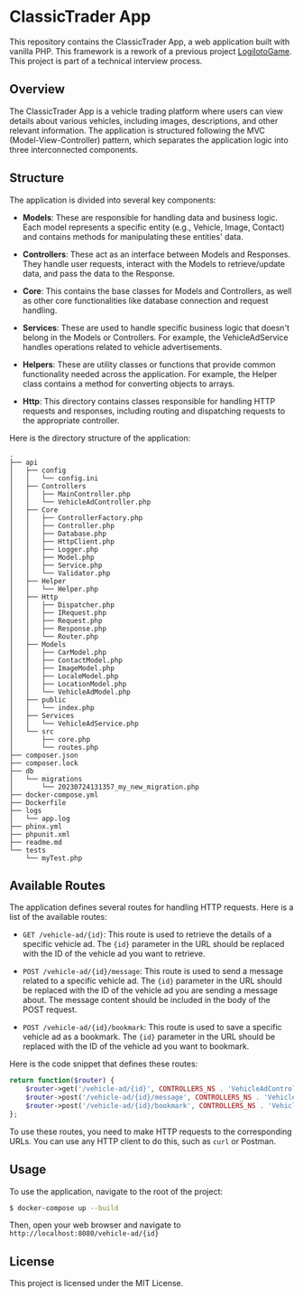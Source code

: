 # ClassicTrader App

This repository contains the ClassicTrader App, a web application built with vanilla PHP. This framework is a rework of a previous project [LogilotoGame](https://github.com/k4rz4/logilotto-game). This project is part of a technical interview process.

## Overview

The ClassicTrader App is a vehicle trading platform where users can view details about various vehicles, including images, descriptions, and other relevant information. The application is structured following the MVC (Model-View-Controller) pattern, which separates the application logic into three interconnected components.

## Structure

The application is divided into several key components:

- **Models**: These are responsible for handling data and business logic. Each model represents a specific entity (e.g., Vehicle, Image, Contact) and contains methods for manipulating these entities' data.

- **Controllers**: These act as an interface between Models and Responses. They handle user requests, interact with the Models to retrieve/update data, and pass the data to the Response.

- **Core**: This contains the base classes for Models and Controllers, as well as other core functionalities like database connection and request handling.

- **Services**: These are used to handle specific business logic that doesn't belong in the Models or Controllers. For example, the VehicleAdService handles operations related to vehicle advertisements.

- **Helpers**: These are utility classes or functions that provide common functionality needed across the application. For example, the Helper class contains a method for converting objects to arrays.

- **Http**: This directory contains classes responsible for handling HTTP requests and responses, including routing and dispatching requests to the appropriate controller.

Here is the directory structure of the application:

```
.
├── api
│   ├── config
│   │   └── config.ini
│   ├── Controllers
│   │   ├── MainController.php
│   │   └── VehicleAdController.php
│   ├── Core
│   │   ├── ControllerFactory.php
│   │   ├── Controller.php
│   │   ├── Database.php
│   │   ├── HttpClient.php
│   │   ├── Logger.php
│   │   ├── Model.php
│   │   ├── Service.php
│   │   └── Validator.php
│   ├── Helper
│   │   └── Helper.php
│   ├── Http
│   │   ├── Dispatcher.php
│   │   ├── IRequest.php
│   │   ├── Request.php
│   │   ├── Response.php
│   │   └── Router.php
│   ├── Models
│   │   ├── CarModel.php
│   │   ├── ContactModel.php
│   │   ├── ImageModel.php
│   │   ├── LocaleModel.php
│   │   ├── LocationModel.php
│   │   └── VehicleAdModel.php
│   ├── public
│   │   └── index.php
│   ├── Services
│   │   └── VehicleAdService.php
│   └── src
│       ├── core.php
│       └── routes.php
├── composer.json
├── composer.lock
├── db
│   └── migrations
│       └── 20230724131357_my_new_migration.php
├── docker-compose.yml
├── Dockerfile
├── logs
│   └── app.log
├── phinx.yml
├── phpunit.xml
├── readme.md
└── tests
    └── myTest.php
```
## Available Routes

The application defines several routes for handling HTTP requests. Here is a list of the available routes:

- `GET /vehicle-ad/{id}`: This route is used to retrieve the details of a specific vehicle ad. The `{id}` parameter in the URL should be replaced with the ID of the vehicle ad you want to retrieve.

- `POST /vehicle-ad/{id}/message`: This route is used to send a message related to a specific vehicle ad. The `{id}` parameter in the URL should be replaced with the ID of the vehicle ad you are sending a message about. The message content should be included in the body of the POST request.

- `POST /vehicle-ad/{id}/bookmark`: This route is used to save a specific vehicle ad as a bookmark. The `{id}` parameter in the URL should be replaced with the ID of the vehicle ad you want to bookmark.

Here is the code snippet that defines these routes:

```php
return function($router) {
    $router->get('/vehicle-ad/{id}', CONTROLLERS_NS . 'VehicleAdController@getVehicleAdDetails');
    $router->post('/vehicle-ad/{id}/message', CONTROLLERS_NS . 'VehicleAdController@sendMessage');
    $router->post('/vehicle-ad/{id}/bookmark', CONTROLLERS_NS . 'VehicleAdController@saveBookmark');
};
```

To use these routes, you need to make HTTP requests to the corresponding URLs. You can use any HTTP client to do this, such as `curl` or Postman.
## Usage

To use the application, navigate to the root of the project:

```bash
$ docker-compose up --build
```

Then, open your web browser and navigate to `http://localhost:8080/vehicle-ad/{id}` 

## License

This project is licensed under the MIT License.